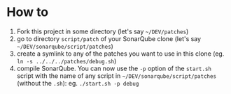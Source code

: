 # How to

1. Fork this project in some directory (let's say `~/DEV/patches`)
2. go to directory `script/patch` of your SonarQube clone (let's say `~/DEV/sonarqube/script/patches`)
3. create a symlink to any of the patches you want to use in this clone (eg. `ln -s ../../../patches/debug.sh`)
4. compile SonarQube. You can now use the `-p` option of the `start.sh` script with the name of any script in `~/DEV/sonarqube/script/patches` (without the `.sh`): eg. `./start.sh -p debug`
